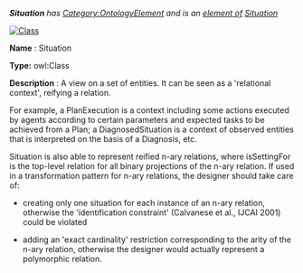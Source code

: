 ___Situation__ 
 has
 [Category:OntologyElement](../../Category/OntologyElement "Category:OntologyElement") 
 and is an
 [element of](../../Property/ElementOf "Property:ElementOf") 
[Situation](../../Submissions/Situation "Submissions:Situation")_




  





[![Class](../../images/thumb/2/27/Class.gif/45px-Class.gif)](../../Image/Class.gif "Class")


__Name__ 
 : Situation
 



__Type:__ 
 owl:Class
 



__Description__ 
 : A view on a set of entities. It can be seen as a 'relational context', reifying a relation.
 



 For example, a PlanExecution is a context including some actions executed by agents according to certain parameters and expected tasks to be achieved from a Plan; a DiagnosedSituation is a context of observed entities that is interpreted on the basis of a Diagnosis, etc.
 



 Situation is also able to represent reified n-ary relations, where isSettingFor is the top-level relation for all binary projections of the n-ary relation. If used in a transformation pattern for n-ary relations, the designer should take care of:
 



 - creating only one situation for each instance of an n-ary relation, otherwise the 'identification constraint' (Calvanese et al., IJCAI 2001) could be violated
 



 - adding an 'exact cardinality' restriction corresponding to the arity of the n-ary relation, otherwise the designer would actually represent a polymorphic relation.